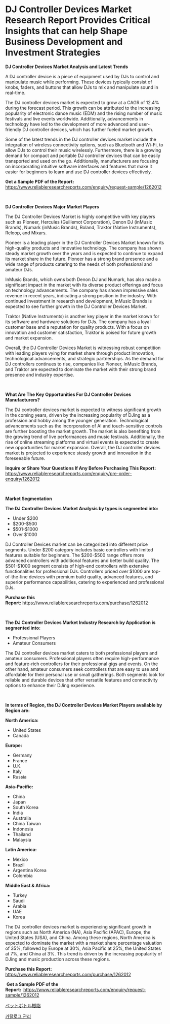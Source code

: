 <p><h1>DJ Controller Devices Market Research Report Provides Critical Insights that can help Shape Business Development and Investment Strategies</h1></p><p><strong>DJ Controller Devices Market Analysis and Latest Trends</strong></p>
<p><p>A DJ controller device is a piece of equipment used by DJs to control and manipulate music while performing. These devices typically consist of knobs, faders, and buttons that allow DJs to mix and manipulate sound in real-time. </p><p>The DJ controller devices market is expected to grow at a CAGR of 12.4% during the forecast period. This growth can be attributed to the increasing popularity of electronic dance music (EDM) and the rising number of music festivals and live events worldwide. Additionally, advancements in technology have led to the development of more advanced and user-friendly DJ controller devices, which has further fueled market growth.</p><p>Some of the latest trends in the DJ controller devices market include the integration of wireless connectivity options, such as Bluetooth and Wi-Fi, to allow DJs to control their music wirelessly. Furthermore, there is a growing demand for compact and portable DJ controller devices that can be easily transported and used on the go. Additionally, manufacturers are focusing on incorporating intuitive software interfaces and features that make it easier for beginners to learn and use DJ controller devices effectively.</p></p>
<p><strong>Get a Sample PDF of the Report:&nbsp;</strong> <a href="https://www.reliableresearchreports.com/enquiry/request-sample/1262012">https://www.reliableresearchreports.com/enquiry/request-sample/1262012</a></p>
<p>&nbsp;</p>
<p><strong>DJ Controller Devices Major Market Players</strong></p>
<p><p>The DJ Controller Devices Market is highly competitive with key players such as Pioneer, Hercules (Guillemot Corporation), Denon DJ (inMusic Brands), Numark (inMusic Brands), Roland, Traktor (Native Instruments), Reloop, and Mixars.</p><p>Pioneer is a leading player in the DJ Controller Devices Market known for its high-quality products and innovative technology. The company has shown steady market growth over the years and is expected to continue to expand its market share in the future. Pioneer has a strong brand presence and a wide range of products catering to the needs of both professional and amateur DJs.</p><p>InMusic Brands, which owns both Denon DJ and Numark, has also made a significant impact in the market with its diverse product offerings and focus on technology advancements. The company has shown impressive sales revenue in recent years, indicating a strong position in the industry. With continued investment in research and development, InMusic Brands is expected to see further growth in the DJ Controller Devices Market.</p><p>Traktor (Native Instruments) is another key player in the market known for its software and hardware solutions for DJs. The company has a loyal customer base and a reputation for quality products. With a focus on innovation and customer satisfaction, Traktor is poised for future growth and market expansion.</p><p>Overall, the DJ Controller Devices Market is witnessing robust competition with leading players vying for market share through product innovation, technological advancements, and strategic partnerships. As the demand for DJ controllers continues to rise, companies like Pioneer, InMusic Brands, and Traktor are expected to dominate the market with their strong brand presence and industry expertise.</p></p>
<p>&nbsp;</p>
<p><strong>What Are The Key Opportunities For DJ Controller Devices Manufacturers?</strong></p>
<p><p>The DJ controller devices market is expected to witness significant growth in the coming years, driven by the increasing popularity of DJing as a profession and hobby among the younger generation. Technological advancements such as the incorporation of AI and touch-sensitive controls are further boosting the market growth. The market is also benefiting from the growing trend of live performances and music festivals. Additionally, the rise of online streaming platforms and virtual events is expected to create new opportunities for market expansion. Overall, the DJ controller devices market is projected to experience steady growth and innovation in the foreseeable future.</p></p>
<p><strong>Inquire or Share Your Questions If Any Before Purchasing This Report:</strong> <a href="https://www.reliableresearchreports.com/enquiry/pre-order-enquiry/1262012">https://www.reliableresearchreports.com/enquiry/pre-order-enquiry/1262012</a></p>
<p>&nbsp;</p>
<p><strong>Market Segmentation</strong></p>
<p><strong>The DJ Controller Devices Market Analysis by types is segmented into:</strong></p>
<p><ul><li>Under $200</li><li>$200-$500</li><li>$501-$1000</li><li>Over $1000</li></ul></p>
<p><p>DJ Controller Devices market can be categorized into different price segments. Under $200 category includes basic controllers with limited features suitable for beginners. The $200-$500 range offers more advanced controllers with additional features and better build quality. The $501-$1000 segment consists of high-end controllers with extensive functionalities for professional DJs. Controllers priced over $1000 are top-of-the-line devices with premium build quality, advanced features, and superior performance capabilities, catering to experienced and professional DJs.</p></p>
<p><strong>Purchase this Report:&nbsp;</strong><a href="https://www.reliableresearchreports.com/purchase/1262012">https://www.reliableresearchreports.com/purchase/1262012</a></p>
<p>&nbsp;</p>
<p><strong>The DJ Controller Devices Market Industry Research by Application is segmented into:</strong></p>
<p><ul><li>Professional Players</li><li>Amateur Consumers</li></ul></p>
<p><p>The DJ controller devices market caters to both professional players and amateur consumers. Professional players often require high-performance and feature-rich controllers for their professional gigs and events. On the other hand, amateur consumers seek controllers that are easy to use and affordable for their personal use or small gatherings. Both segments look for reliable and durable devices that offer versatile features and connectivity options to enhance their DJing experience.</p></p>
<p>&nbsp;</p>
<p><strong>In terms of Region, the DJ Controller Devices Market Players available by Region are:</strong></p>
<p>
    <p> <strong> North America: </strong>
        <ul>
            <li>United States</li>
            <li>Canada</li>
        </ul>
        </p> 
    <p> <strong> Europe: </strong>
        <ul>
            <li>Germany</li>
            <li>France</li>
            <li>U.K.</li>
            <li>Italy</li>
            <li>Russia</li>
        </ul>
        </p> 
    <p> <strong> Asia-Pacific: </strong>
        <ul>
            <li>China</li>
            <li>Japan</li>
            <li>South Korea</li>
            <li>India</li>
            <li>Australia</li>
            <li>China Taiwan</li>
            <li>Indonesia</li>
            <li>Thailand</li>
            <li>Malaysia</li>
        </ul>
        </p> 
    <p> <strong> Latin America: </strong>
        <ul>
            <li>Mexico</li>
            <li>Brazil</li>
            <li>Argentina Korea</li>
            <li>Colombia</li>
        </ul>
        </p> 
    <p> <strong> Middle East & Africa: </strong>
        <ul>
            <li>Turkey</li>
            <li>Saudi</li>
            <li>Arabia</li>
            <li>UAE</li>
            <li>Korea</li>
        </ul>
    </p>
    </p>
<p><p>The DJ controller devices market is experiencing significant growth in regions such as North America (NA), Asia Pacific (APAC), Europe, the United States (USA), and China. Among these regions, North America is expected to dominate the market with a market share percentage valuation of 35%, followed by Europe at 30%, Asia Pacific at 25%, the United States at 7%, and China at 3%. This trend is driven by the increasing popularity of DJing and music production across these regions.</p></p>
<p><strong>Purchase this Report: </strong><a href="https://www.reliableresearchreports.com/purchase/1262012">https://www.reliableresearchreports.com/purchase/1262012</a></p>
<p>&nbsp;<strong>Get a Sample PDF of the Report:&nbsp;&nbsp;</strong><a href="https://www.reliableresearchreports.com/enquiry/request-sample/1262012">https://www.reliableresearchreports.com/enquiry/request-sample/1262012</a></p>
<p><strong></strong></p>
<p><p><a href="https://github.com/zekaoe592392/Market-Research-Report-List-1/blob/main/39403917241.md">ペットボトル樹脂</a></p><p><a href="https://github.com/KellyLyncyh543964/Market-Research-Report-List-1/blob/main/20055985958.md">카탈로그 관리</a></p></p>